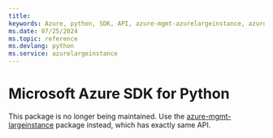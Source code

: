 ```yaml
---
title: 
keywords: Azure, python, SDK, API, azure-mgmt-azurelargeinstance, azurelargeinstance
ms.date: 07/25/2024
ms.topic: reference
ms.devlang: python
ms.service: azurelargeinstance
---
```

# Microsoft Azure SDK for Python

This package is no longer being maintained. Use the [azure-mgmt-largeinstance](https://pypi.org/project/azure-mgmt-largeinstance/) package instead, which has exactly same API.
